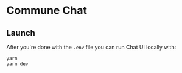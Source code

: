 # Commune Chat

## Launch

After you're done with the `.env` file you can run Chat UI locally with:

```bash
yarn
yarn dev
```
